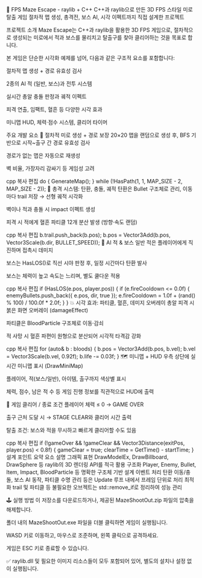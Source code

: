 🔫 FPS Maze Escape - raylib + C++
C++과 raylib으로 만든 3D FPS 스타일 미로 탈출 게임
절차적 맵 생성, 총격전, 보스 AI, 시각 이펙트까지 직접 설계한 프로젝트

프로젝트 소개
Maze Escape는 C++과 raylib을 활용한 3D FPS 게임으로,
절차적으로 생성되는 미로에서 적과 보스를 물리치고 탈출구를 찾아 클리어하는 것을 목표로 합니다.

본 게임은 단순한 시각화 예제를 넘어, 다음과 같은 구조적 요소를 포함합니다:

절차적 맵 생성 + 경로 유효성 검사

2종의 AI 적 (일반, 보스)과 전투 시스템

실시간 총알 충돌 판정과 궤적 이펙트

피격 연출, 임팩트, 혈흔 등 다양한 시각 효과

미니맵 HUD, 체력·점수 시스템, 클리어 타이머

주요 개발 요소
🧱 절차적 미로 생성 + 경로 보장
20×20 맵을 랜덤으로 생성 후, BFS 기반으로 시작~출구 간 경로 유효성 검사

경로가 없는 맵은 자동으로 재생성

벽 비율, 가장자리 감싸기 등 게임성 고려

cpp
복사
편집
do {
    GenerateMap();
} while (!HasPath(1, 1, MAP_SIZE - 2, MAP_SIZE - 2));
🔫 총격 시스템: 탄환, 충돌, 궤적
탄환은 Bullet 구조체로 관리, 이동마다 trail 저장 → 선형 궤적 시각화

벽이나 적과 충돌 시 impact 이펙트 생성

피격 시 적에게 혈흔 파티클 12개 분산 발생 (방향·속도 랜덤)

cpp
복사
편집
b.trail.push_back(b.pos);
b.pos = Vector3Add(b.pos, Vector3Scale(b.dir, BULLET_SPEED));
🧠 AI 적 & 보스
일반 적은 플레이어에게 직진하며 접촉시 데미지

보스는 HasLOS()로 직선 시야 판정 후, 일정 시간마다 탄환 발사

보스는 체력이 높고 속도는 느리며, 별도 쿨다운 적용

cpp
복사
편집
if (HasLOS(e.pos, player.pos)) {
    if (e.fireCooldown <= 0.0f) {
        enemyBullets.push_back({ e.pos, dir, true });
        e.fireCooldown = 1.0f + (rand() % 100) / 100.0f * 2.0f;
    }
}
💥 시각 효과: 파티클, 혈흔, 데미지 오버레이
총알 피격 시 붉은 화면 오버레이 (damageEffect)

파티클은 BloodParticle 구조체로 이동·감쇠

적 사망 시 혈흔 파편이 원형으로 분산되어 시각적 타격감 강화

cpp
복사
편집
for (auto& b : bloods) {
    b.pos = Vector3Add(b.pos, b.vel);
    b.vel = Vector3Scale(b.vel, 0.92f);
    b.life -= 0.03f;
}
🗺 미니맵 + HUD
우측 상단에 실시간 미니맵 표시 (DrawMiniMap)

플레이어, 적(보스/일반), 아이템, 출구까지 색상별 표시

체력, 점수, 남은 적 수 등 게임 진행 정보를 직관적으로 HUD에 출력

🏁 게임 클리어 / 종료 조건
플레이어 체력 ≤ 0 → GAME OVER

출구 근처 도달 시 → STAGE CLEAR와 클리어 시간 출력

탈출 조건: 보스와 적을 무시하고 빠르게 클리어할 수도 있음

cpp
복사
편집
if (!gameOver && !gameClear && Vector3Distance(exitPos, player.pos) < 0.8f) {
    gameClear = true;
    clearTime = GetTime() - startTime;
}
설계 포인트 요약
요소	설명
그래픽 표현	DrawModelEx, DrawBillboard, DrawSphere 등 raylib의 3D 렌더링 API를 적극 활용
구조화	Player, Enemy, Bullet, Item, Impact, BloodParticle 등 명확한 구조체 기반 설계
이벤트 처리	탄환 이동/충돌, 보스 AI 동작, 파티클 수명 관리 등은 Update 루프 내에서 프레임 단위로 처리
최적화	trail 및 파티클 등 불필요한 오브젝트는 std::remove_if로 정리하여 성능 관리

🕹 실행 방법
이 저장소를 다운로드하거나, 제공된 MazeShootOut.zip 파일의 압축을 해제합니다.

폴더 내의 MazeShootOut.exe 파일을 더블 클릭하면 게임이 실행됩니다.

WASD 키로 이동하고, 마우스로 조준하며, 왼쪽 클릭으로 공격하세요.

게임은 ESC 키로 종료할 수 있습니다.

✅ raylib.dll 및 필요한 이미지 리소스들이 모두 포함되어 있어, 별도의 설치나 설정 없이 실행됩니다.
